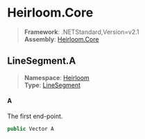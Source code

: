 # Heirloom.Core

> **Framework**: .NETStandard,Version=v2.1  
> **Assembly**: [Heirloom.Core][0]  

## LineSegment.A

> **Namespace**: [Heirloom][0]  
> **Type**: [LineSegment][1]  

#### A

The first end-point.

```cs
public Vector A
```

[0]: ../../../Heirloom.Core.md
[1]: ../LineSegment.md
